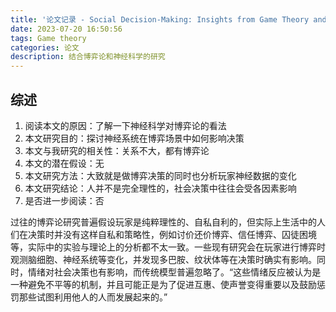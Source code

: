 ```yaml
---
title: '论文记录 - Social Decision-Making: Insights from Game Theory and Neuroscience'
date: 2023-07-20 16:50:56
tags: Game theory
categories: 论文
description: 结合博弈论和神经科学的研究
---
```


## 综述
1. 阅读本文的原因：了解一下神经科学对博弈论的看法
2. 本文研究目的：探讨神经系统在博弈场景中如何影响决策
3. 本文与我研究的相关性：关系不大，都有博弈论
4. 本文的潜在假设：无
5. 本文研究方法：大致就是做博弈决策的同时也分析玩家神经数据的变化
6. 本文研究结论：人并不是完全理性的，社会决策中往往会受各因素影响
7. 是否进一步阅读：否

过往的博弈论研究普遍假设玩家是纯粹理性的、自私自利的，但实际上生活中的人们在决策时并没有这样自私和策略性，例如讨价还价博弈、信任博弈、囚徒困境等，实际中的实验与理论上的分析都不太一致。一些现有研究会在玩家进行博弈时观测脑细胞、神经系统等变化，并发现多巴胺、纹状体等在决策时确实有影响。同时，情绪对社会决策也有影响，而传统模型普遍忽略了。“这些情绪反应被认为是一种避免不平等的机制，并且可能正是为了促进互惠、使声誉变得重要以及鼓励惩罚那些试图利用他人的人而发展起来的。”